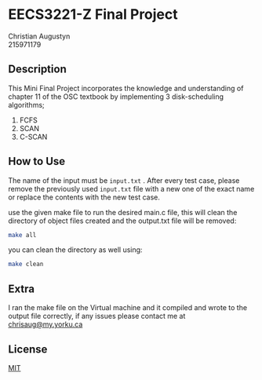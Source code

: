 # EECS3221-Z Final Project

Christian Augustyn\
215971179

## Description
This Mini Final Project incorporates the knowledge and understanding of chapter 11 of the OSC textbook by implementing 3 disk-scheduling algorithms;
1. FCFS
2. SCAN
3. C-SCAN

## How to Use
The name of the input must be ``` input.txt ``` . After every test case, please remove the previously used ```input.txt``` file with a new one of the exact name or replace the contents with the new test case.

use the given make file to run the desired main.c file, this will clean the directory of object files created and the output.txt file will be removed:

```bash
make all
```
you can clean the directory as well using:
```bash
make clean
```
## Extra
I ran the make file on the Virtual machine and it compiled and wrote to the output file correctly, if any issues please contact me at chrisaug@my.yorku.ca
## License
[MIT](https://choosealicense.com/licenses/mit/)